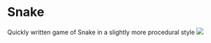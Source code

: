 # Snake
 Quickly written game of Snake in a slightly more procedural style
[![](Snake/ComposeSnakeDemo.gif)](https://github.com/toptobes/Snake/blob/main/ComposeSnakeDemo.gif)
